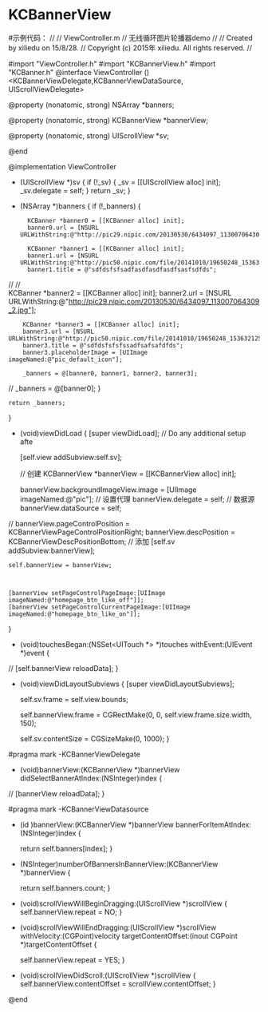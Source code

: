# KCBannerView

#示例代码：
//
//  ViewController.m
//  无线循环图片轮播器demo
//
//  Created by xiliedu on 15/8/28.
//  Copyright (c) 2015年 xiliedu. All rights reserved.
//

#import "ViewController.h"
#import "KCBannerView.h"
#import "KCBanner.h"
@interface ViewController ()<KCBannerViewDelegate,KCBannerViewDataSource, UIScrollViewDelegate>

@property (nonatomic, strong) NSArray *banners;


@property (nonatomic, strong) KCBannerView *bannerView;

@property (nonatomic, strong) UIScrollView *sv;


@end

@implementation ViewController

- (UIScrollView *)sv
{
    if (!_sv) {
        _sv = [[UIScrollView alloc] init];
        _sv.delegate = self;
    }
    return _sv;
}

- (NSArray *)banners
{
    if (!_banners) {
        
        KCBanner *banner0 = [[KCBanner alloc] init];
        banner0.url = [NSURL URLWithString:@"http://pic29.nipic.com/20130530/6434097_113007064309_2.jpg"];
        
        KCBanner *banner1 = [[KCBanner alloc] init];
        banner1.url = [NSURL URLWithString:@"http://pic50.nipic.com/file/20141010/19650248_153632125000_2.jpg"];
        banner1.title = @"sdfdsfsfsadfasdfasdfasdfsasfsdfds";
//
//        
        KCBanner *banner2 = [[KCBanner alloc] init];
        banner2.url = [NSURL URLWithString:@"http://pic29.nipic.com/20130530/6434097_113007064309_2.jpg"];
        
        
        KCBanner *banner3 = [[KCBanner alloc] init];
        banner3.url = [NSURL URLWithString:@"http://pic50.nipic.com/file/20141010/19650248_153632125000_2.jpg"];
        banner3.title = @"sdfdsfsfsfssadfsafsafdfds";
        banner3.placeholderImage = [UIImage imageNamed:@"pic_default_icon"];
        
        _banners = @[banner0, banner1, banner2, banner3];
//        _banners = @[banner0];
    }
    
    return _banners;
}

- (void)viewDidLoad {
    [super viewDidLoad];
    // Do any additional setup afte
    
    [self.view addSubview:self.sv];
    
    // 创建
    KCBannerView *bannerView = [[KCBannerView alloc] init];
    
    bannerView.backgroundImageView.image = [UIImage imageNamed:@"pic"];
    // 设置代理
    bannerView.delegate = self;
    // 数据源
    bannerView.dataSource = self;
    
//    bannerView.pageControlPosition = KCBannerViewPageControlPositionRight;
    bannerView.descPosition = KCBannerViewDescPositionBottom;
    // 添加
    [self.sv addSubview:bannerView];
    
    self.bannerView = bannerView;
    
    
    
    [bannerView setPageControlPageImage:[UIImage imageNamed:@"homepage_btn_like_off"]];
    [bannerView setPageControlCurrentPageImage:[UIImage imageNamed:@"homepage_btn_like_on"]];

    
    
    
}

- (void)touchesBegan:(NSSet<UITouch *> *)touches withEvent:(UIEvent *)event
{
    
//    [self.bannerView reloadData];
}

- (void)viewDidLayoutSubviews
{
    [super viewDidLayoutSubviews];
    
    self.sv.frame = self.view.bounds;
    
    self.bannerView.frame = CGRectMake(0, 0, self.view.frame.size.width, 150);
    
    self.sv.contentSize = CGSizeMake(0, 1000);
}

#pragma mark -KCBannerViewDelegate
- (void)bannerView:(KCBannerView *)bannerView didSelectBannerAtIndex:(NSInteger)index
{
    
//    [bannerView reloadData];
}

#pragma mark -KCBannerViewDatasource
- (id<KCBannerProtocol> )bannerView:(KCBannerView *)bannerView bannerForItemAtIndex:(NSInteger)index
{
    
    return self.banners[index];
}

- (NSInteger)numberOfBannersInBannerView:(KCBannerView *)bannerView
{
    
    return self.banners.count;
}

- (void)scrollViewWillBeginDragging:(UIScrollView *)scrollView
{
    self.bannerView.repeat = NO;
}

- (void)scrollViewWillEndDragging:(UIScrollView *)scrollView withVelocity:(CGPoint)velocity targetContentOffset:(inout CGPoint *)targetContentOffset
{
    
    self.bannerView.repeat = YES;
}

- (void)scrollViewDidScroll:(UIScrollView *)scrollView
{
    self.bannerView.contentOffset = scrollView.contentOffset;
}


@end


